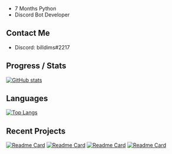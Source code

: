 - 7 Months Python
- Discord Bot Developer

## Contact Me
- Discord: billdims#2217

## Progress / Stats
[![GitHub stats](https://github-readme-stats.vercel.app/api?username=billdims&count_private=True)](https://github.com/billdims/github-readme-stats)

## Languages
[![Top Langs](https://github-readme-stats.vercel.app/api/top-langs/?username=staudlol&layout=compact)](https://github.com/staudlol/github-readme-stats)

## Recent Projects
[![Readme Card](https://github-readme-stats.vercel.app/api/pin/?username=billdims&repo=Cookie)](https://github.com/billdims/github-readme-stats)
[![Readme Card](https://github-readme-stats.vercel.app/api/pin/?username=billdims&repo=Mercury)](https://github.com/billdims/github-readme-stats)
[![Readme Card](https://github-readme-stats.vercel.app/api/pin/?username=billdims&repo=StatusLooping)](https://github.com/billdims/github-readme-stats)
[![Readme Card](https://github-readme-stats.vercel.app/api/pin/?username=billdims&repo=Zeus)](https://github.com/billdims/github-readme-stats)
